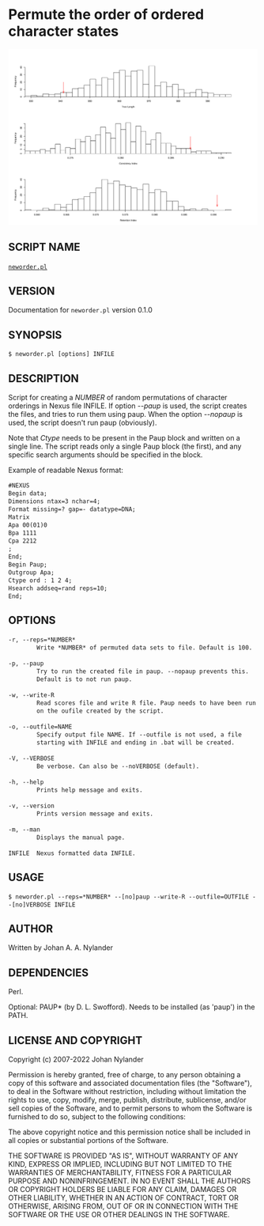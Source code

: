 # Permute the order of ordered character states

![Comparison between the user supplied character-state ordering (red arrows) and permuted orderings.](img/cyn.png)


## SCRIPT NAME

[`neworder.pl`](src/neworder.pl)

## VERSION

Documentation for `neworder.pl` version 0.1.0

## SYNOPSIS

    $ neworder.pl [options] INFILE

## DESCRIPTION

Script for creating a *NUMBER* of random permutations of character
orderings in Nexus file INFILE. If option *--paup* is used, the script
creates the files, and tries to run them using paup. When the option
*--nopaup* is used, the script doesn't run paup (obviously).

Note that *Ctype* needs to be present in the Paup block and written on a
single line. The script reads only a single Paup block (the first), and
any specific search arguments should be specified in the block.

Example of readable Nexus format:

    #NEXUS
    Begin data;
    Dimensions ntax=3 nchar=4;
    Format missing=? gap=- datatype=DNA;
    Matrix
    Apa 00(01)0
    Bpa 1111
    Cpa 2212
    ;
    End;
    Begin Paup;
    Outgroup Apa;
    Ctype ord : 1 2 4;
    Hsearch addseq=rand reps=10;
    End;

## OPTIONS

    -r, --reps=*NUMBER*
            Write *NUMBER* of permuted data sets to file. Default is 100.

    -p, --paup
            Try to run the created file in paup. --nopaup prevents this.
            Default is to not run paup.

    -w, --write-R
            Read scores file and write R file. Paup needs to have been run
            on the oufile created by the script.

    -o, --outfile=NAME
            Specify output file NAME. If --outfile is not used, a file
            starting with INFILE and ending in .bat will be created.

    -V, --VERBOSE
            Be verbose. Can also be --noVERBOSE (default).

    -h, --help
            Prints help message and exits.

    -v, --version
            Prints version message and exits.

    -m, --man
            Displays the manual page.

    INFILE  Nexus formatted data INFILE.

## USAGE

    $ neworder.pl --reps=*NUMBER* --[no]paup --write-R --outfile=OUTFILE --[no]VERBOSE INFILE

## AUTHOR

Written by Johan A. A. Nylander

## DEPENDENCIES

Perl.

Optional: PAUP\* (by D. L. Swofford). Needs to be installed (as 'paup') in
the PATH.

## LICENSE AND COPYRIGHT

Copyright (c) 2007-2022 Johan Nylander

Permission is hereby granted, free of charge, to any person obtaining a copy
of this software and associated documentation files (the "Software"), to deal
in the Software without restriction, including without limitation the rights
to use, copy, modify, merge, publish, distribute, sublicense, and/or sell
copies of the Software, and to permit persons to whom the Software is
furnished to do so, subject to the following conditions:

The above copyright notice and this permission notice shall be included in all
copies or substantial portions of the Software.

THE SOFTWARE IS PROVIDED "AS IS", WITHOUT WARRANTY OF ANY KIND, EXPRESS OR
IMPLIED, INCLUDING BUT NOT LIMITED TO THE WARRANTIES OF MERCHANTABILITY,
FITNESS FOR A PARTICULAR PURPOSE AND NONINFRINGEMENT. IN NO EVENT SHALL THE
AUTHORS OR COPYRIGHT HOLDERS BE LIABLE FOR ANY CLAIM, DAMAGES OR OTHER
LIABILITY, WHETHER IN AN ACTION OF CONTRACT, TORT OR OTHERWISE, ARISING FROM,
OUT OF OR IN CONNECTION WITH THE SOFTWARE OR THE USE OR OTHER DEALINGS IN THE
SOFTWARE.
